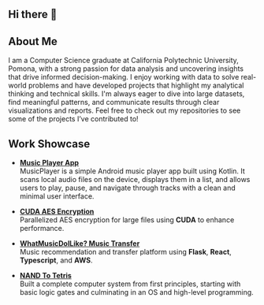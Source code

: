 ## Hi there 👋

<!--
**cmur13/cmur13** is a ✨ _special_ ✨ repository because its `README.md` (this file) appears on your GitHub profile.

Here are some ideas to get you started:

- 🔭 I’m currently working on ...
- 🌱 I’m currently learning ...
- 👯 I’m looking to collaborate on ...
- 🤔 I’m looking for help with ...
- 💬 Ask me about ...
- 📫 How to reach me: ...
- 😄 Pronouns: ...
- ⚡ Fun fact: ...
-->


## About Me
I am a Computer Science graduate at California Polytechnic University, Pomona, with a strong passion for data analysis and uncovering insights that drive informed decision-making. I enjoy working with data to solve real-world problems and have developed projects that highlight my analytical thinking and technical skills. I'm always eager to dive into large datasets, find meaningful patterns, and communicate results through clear visualizations and reports. Feel free to check out my repositories to see some of the projects I’ve contributed to!


## Work Showcase

- [**Music Player App**](#https://github.com/cmur13/MusicPlayerApp)  
  MusicPlayer is a simple Android music player app built using Kotlin. It scans local audio files on the device, displays them in a list, and allows    users to play, pause, and navigate through tracks with a clean and minimal user interface.

- [**CUDA AES Encryption**](#)  
  Parallelized AES encryption for large files using **CUDA** to enhance performance.

- [**WhatMusicDoILike? Music Transfer**](#)  
  Music recommendation and transfer platform using **Flask**, **React**, **Typescript**, and **AWS**.

- [**NAND To Tetris**](#)  
  Built a complete computer system from first principles, starting with basic logic gates and culminating in an OS and high-level programming.
